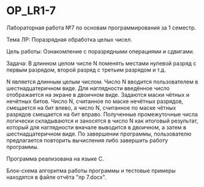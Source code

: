 # OP_LR1-7
Лабораторная работа №7 по основам программирования за 1 семестр. 

Тема ЛР: Поразрядная обработка целых чисел.

Цель работы: Ознакомление с поразрядными операциями и сдвигами.

Задача: В длинном целом числе N поменять местами нулевой разряд с первым разрядом, второй разряд с третьим разрядом и т.д.

N является длинным целым числом. Число N вводится пользователем в шестнадцатеричном виде. Для наглядности введённое число отображается на экране в двоичном виде. Задаются маски чётных и нечётных битов. Число N, считанное по маске нечётных разрядов, смещается на бит влево, а число N, считанное по маске чётных разрядов смещается на бит вправо. Полученные промежуточные числа логически складываются и заносятся в число N как итоговый результат, который для наглядности вначале выводится в двоичном, а затем в шестнадцатеричном виде. По завершении программы, пользователю предлагается повторить вычисления либо завершить работу программы.

Программа реализована на языке C.

Блок-схема алгоритма работы программы и тестовые примеры находятся в файле отчёта "лр 7.docx".
